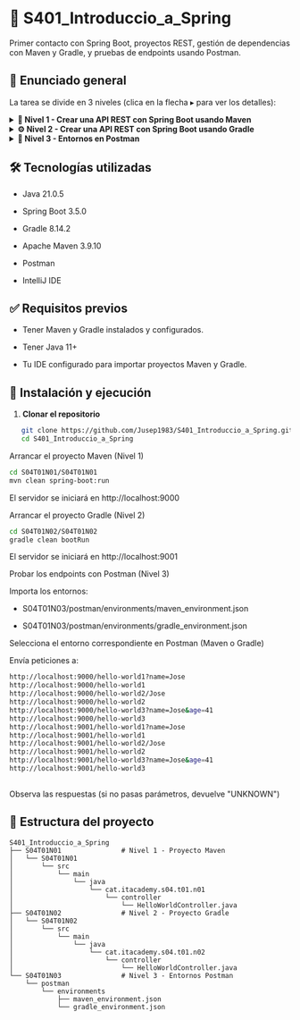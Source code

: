 # 🧩 S401_Introduccio_a_Spring
Primer contacto con Spring Boot, proyectos REST, gestión de dependencias con Maven y Gradle, y pruebas de endpoints usando Postman.

## 📌 Enunciado general
La tarea se divide en 3 niveles (clica en la flecha ▸ para ver los detalles):

<details> <summary><strong>🧱 Nivel 1 - Crear una API REST con Spring Boot usando Maven</strong></summary>
   
<br>**Proyecto generado desde Spring Initializr:**

- Puerto configurado: `9000`  
- Dependencias: `Spring Web`, `Spring Boot DevTools`

**Controlador:** `HelloWorldController.java`
- `/hello-world1` → `@RequestParam(name = "name", defaultValue = "UNKNOWN")`
- `/hello-world2/{name}` → `@PathVariable(name = "name", required = false)`
- `/hello-world3?name=X&age=Y` → parámetros combinados

**Comandos Maven usados:**
```bash
mvn compile
mvn package
mvn clean
mvn spring-boot:run
```    
**Pruebas realizadas:**

- http://localhost:9000/hello-world1?name=Jose
- http://localhost:9000/hello-world1
- http://localhost:9000/hello-world2/Jose
- http://localhost:9000/hello-world2
- http://localhost:9000/hello-world3?name=Jose&age=41
- http://localhost:9000/hello-world3
    
</details>
<details> <summary><strong>⚙️ Nivel 2 - Crear una API REST con Spring Boot usando Gradle</strong></summary>

<br>**Proyecto generado desde Spring Initializr:**

- Puerto configurado: `9001`  
- Dependencias: Spring Web, Spring Boot DevTools

**Controlador: `HelloWorldController.java`**

- `/hello-world1` → `@RequestParam(name = "name", defaultValue = "UNKNOWN")`  
- `/hello-world2/{name}` → `@PathVariable(name = "name", required = false)`  
- `/hello-world3?name=X&age=Y` → parámetros combinados con valores por defecto

**Comandos Gradle usados:**
```bash
gradle build
gradle assemble
gradle clean
gradle bootRun
```
    
**Pruebas realizadas:**

  - http://localhost:9001/hello-world1?name=Jose
  - http://localhost:9001/hello-world1
  - http://localhost:9001/hello-world2/Jose
  - http://localhost:9001/hello-world2
  - http://localhost:9001/hello-world3?name=Jose&age=41
  - http://localhost:9001/hello-world3
    
</details>
<details> <summary><strong>🧪 Nivel 3 - Entornos en Postman</strong></summary>

<br>**Se crearon dos entornos en Postman:**

🔹 **Entorno Maven**

- `{{server}}` = `http://localhost`  
- `{{port}}` = `9000`

🔹 **Entorno Gradle**

- `{{server}}` = `http://localhost`  
- `{{port}}` = `9001`

**Acciones realizadas:**

- Se exportaron ambos entornos en formato `.json` y se adjuntan como parte de la entrega.  
- Se realizaron capturas de pantalla de cada entorno mostrando el uso de las variables.

</details>

## 🛠️ Tecnologías utilizadas

- Java  21.0.5

- Spring Boot 3.5.0

- Gradle 8.14.2

- Apache Maven 3.9.10

- Postman

- IntelliJ IDE

## ✅ Requisitos previos

- Tener Maven y Gradle instalados y configurados.

- Tener Java 11+

- Tu IDE configurado para importar proyectos Maven y Gradle.

## 🔧 Instalación y ejecución

1. **Clonar el repositorio**

```bash
   git clone https://github.com/Jusep1983/S401_Introduccio_a_Spring.git
   cd S401_Introduccio_a_Spring
```
Arrancar el proyecto Maven (Nivel 1)

```bash
cd S04T01N01/S04T01N01
mvn clean spring-boot:run
```
El servidor se iniciará en http://localhost:9000

Arrancar el proyecto Gradle (Nivel 2)

```bash
cd S04T01N02/S04T01N02
gradle clean bootRun
```
El servidor se iniciará en http://localhost:9001

Probar los endpoints con Postman (Nivel 3)

Importa los entornos:

- S04T01N03/postman/environments/maven_environment.json

- S04T01N03/postman/environments/gradle_environment.json

Selecciona el entorno correspondiente en Postman (Maven o Gradle)

Envía peticiones a:

```bash
http://localhost:9000/hello-world1?name=Jose
http://localhost:9000/hello-world1
http://localhost:9000/hello-world2/Jose
http://localhost:9000/hello-world2
http://localhost:9000/hello-world3?name=Jose&age=41
http://localhost:9000/hello-world3
http://localhost:9001/hello-world1?name=Jose
http://localhost:9001/hello-world1
http://localhost:9001/hello-world2/Jose
http://localhost:9001/hello-world2
http://localhost:9001/hello-world3?name=Jose&age=41
http://localhost:9001/hello-world3
    
```
Observa las respuestas (si no pasas parámetros, devuelve "UNKNOWN")


## 📂 Estructura del proyecto

```plaintext
S401_Introduccio_a_Spring
├── S04T01N01               # Nivel 1 - Proyecto Maven
│   └── S04T01N01
│       └── src
│           └── main
│               └── java
│                   └── cat.itacademy.s04.t01.n01
│                       └── controller
│                           └── HelloWorldController.java
├── S04T01N02               # Nivel 2 - Proyecto Gradle
│   └── S04T01N02
│       └── src
│           └── main
│               └── java
│                   └── cat.itacademy.s04.t01.n02
│                       └── controller
│                           └── HelloWorldController.java
└── S04T01N03               # Nivel 3 - Entornos Postman
    └── postman
        └── environments
            ├── maven_environment.json
            └── gradle_environment.json
```

